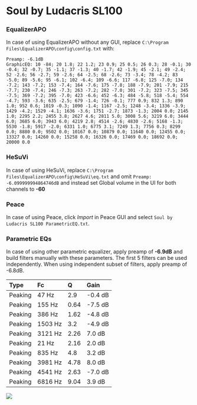 # Soul by Ludacris SL100

### EqualizerAPO
In case of using EqualizerAPO without any GUI, replace `C:\Program Files\EqualizerAPO\config\config.txt`
with:
```
Preamp: -6.1dB
GraphicEQ: 10 -84; 20 1.8; 22 1.2; 23 0.9; 25 0.5; 26 0.3; 28 -0.1; 30 -0.4; 32 -0.7; 35 -1.1; 37 -1.3; 40 -1.7; 42 -1.9; 45 -2.1; 49 -2.4; 52 -2.6; 56 -2.7; 59 -2.6; 64 -2.5; 68 -2.6; 73 -3.4; 78 -4.2; 83 -5.0; 89 -5.6; 95 -6.1; 102 -6.4; 109 -6.6; 117 -6.8; 125 -7.0; 134 -7.2; 143 -7.2; 153 -7.4; 164 -7.6; 175 -7.8; 188 -7.9; 201 -7.9; 215 -7.7; 230 -7.4; 246 -7.3; 263 -7.2; 282 -7.0; 301 -7.2; 323 -7.5; 345 -7.5; 369 -7.2; 395 -7.0; 423 -6.6; 452 -6.3; 484 -5.8; 518 -5.4; 554 -4.7; 593 -3.6; 635 -2.5; 679 -1.4; 726 -0.1; 777 0.9; 832 1.3; 890 1.0; 952 0.6; 1019 -0.3; 1090 -1.4; 1167 -2.5; 1248 -3.4; 1336 -3.9; 1429 -4.2; 1529 -4.1; 1636 -3.6; 1751 -2.7; 1873 -1.3; 2004 0.0; 2145 1.0; 2295 2.2; 2455 3.8; 2627 4.6; 2811 5.0; 3008 5.6; 3219 6.0; 3444 6.0; 3685 6.0; 3943 6.0; 4219 2.8; 4514 -2.6; 4830 -2.6; 5168 -1.3; 5530 -1.8; 5917 -2.0; 6331 1.0; 6775 3.1; 7249 1.3; 7756 0.3; 8299 0.0; 8880 0.0; 9502 0.0; 10167 0.0; 10879 0.0; 11640 0.0; 12455 0.0; 13327 0.0; 14260 0.0; 15258 0.0; 16326 0.0; 17469 0.0; 18692 0.0; 20000 0.0
```

### HeSuVi
In case of using HeSuVi, replace `C:\Program Files\EqualizerAPO\config\HeSuVi\eq.txt` and omit `Preamp:
-6.099999994864746dB` and instead set Global volume in the UI for both channels to **-60**

### Peace
In case of using Peace, click *Import* in Peace GUI and select `Soul by Ludacris SL100 ParametricEQ.txt`.

### Parametric EQs
In case of using other parametric equalizer, apply preamp of **-6.9dB** and build filters manually
with these parameters. The first 5 filters can be used independently.
When using independent subset of filters, apply preamp of -6.8dB.

| Type    | Fc      |    Q | Gain    |
|:--------|:--------|:-----|:--------|
| Peaking | 47 Hz   | 2.9  | -0.4 dB |
| Peaking | 155 Hz  | 0.64 | -7.5 dB |
| Peaking | 386 Hz  | 1.62 | -4.8 dB |
| Peaking | 1503 Hz | 3.2  | -4.9 dB |
| Peaking | 3121 Hz | 2.26 | 7.0 dB  |
| Peaking | 21 Hz   | 2.16 | 2.0 dB  |
| Peaking | 835 Hz  | 4.8  | 3.2 dB  |
| Peaking | 3981 Hz | 4.78 | 8.0 dB  |
| Peaking | 4541 Hz | 2.63 | -7.0 dB |
| Peaking | 6816 Hz | 9.04 | 3.9 dB  |

![](https://raw.githubusercontent.com/jaakkopasanen/AutoEq/master/results/innerfidelity/sbaf-serious/Soul%20by%20Ludacris%20SL100/Soul%20by%20Ludacris%20SL100.png)
